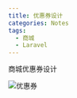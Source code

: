 ```yaml
---
title: 优惠券设计
categories: Notes
tags:
  - 商城
  - Laravel
---
```

商城优惠券设计
<!-- more -->
![优惠券](https://xiaolony.github.io/images/Laravel/coupon_img.jpg '优惠券')
